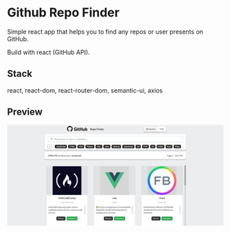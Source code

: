 # Github Repo Finder

Simple react app that helps you to find any repos or user presents on GitHub.

Build with react (GitHub API).

## Stack

react, react-dom, react-router-dom, semantic-ui, axios

## Preview

![](preview.jpg)